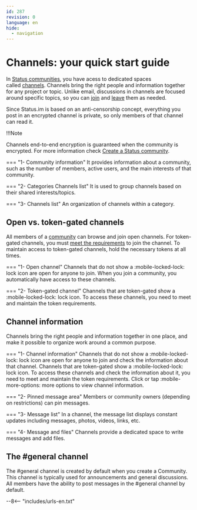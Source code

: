 ```yaml
---
id: 287
revision: 0
language: en
hide:
  - navigation
---
```


# Channels: your quick start guide

In [Status communities](./about-status-communities.md), you have acess to dedicated spaces called [channels](./join-a-channel.md). Channels bring the right people and information together for any project or topic. Unlike email, discussions in channels are focused around specific topics, so you can [join](./join-a-channel.md) and [leave](./leave-a-channel.md) them as needed.

Since Status.im is based on an anti-censorship concept, everything you post in an encrypted channel is private, so only members of that channel can read it.

!!!Note 

Channels end-to-end encryption is guaranteed when the community is encrypted. For more information check [Create a Status community](./create-a-status-community.md).

<!--
[image](image)
-->

=== "1- Community information"
    It provides information about a community, such as the number of members, active users, and the main interests of that community.

=== "2- Categories Channels list"
    It is used to group channels based on their shared interests/topics.

=== "3- Channels list"
    An organization of channels within a category.


## Open vs. token-gated channels

All members of a [community](./about-status-communities.md) can browse and join open channels. For token-gated channels, you must [meet the requirements](./understand-token-requirements-in-channels.md) to join the channel. To maintain access to token-gated channels, hold the necessary tokens at all times.

<!--
![image](image)
-->

=== "1- Open channel"
    Channels that do not show a :mobile-locked-lock: lock icon are open for anyone to join. When you join a community, you automatically have access to these channels.

=== "2- Token-gated channel"
    Channels that are token-gated show a :mobile-locked-lock: lock icon. To access these channels, you need to meet and maintain the token requirements. 

## Channel information

Channels bring the right people and information together in one place, and make it possible to organize work around a common purpose.

<!--
![image](image)
-->

=== "1- Channel information" 
    Channels that do not show a :mobile-locked-lock: lock icon are open for anyone to join and check the information about that channel. Channels that are token-gated show a :mobile-locked-lock: lock icon. To access these channels and check the information about it, you need to meet and maintain the token requirements. Click or tap :mobile-more-options: more options to view channel information.

=== "2- Pinned message area"
    Members or community owners (depending on restrictions) can pin messages. 

=== "3- Message list"
    In a channel, the message list displays constant updates including messages, photos, videos, links, etc.

=== "4- Message and files"
    Channels provide a dedicated space to write messages and add files.

## The #general channel

The #general channel is created by default when you create a Community. This channel is typically used for announcements and general discussions. All members have the ability to post messages in the #general channel by default.

--8<-- "includes/urls-en.txt"
